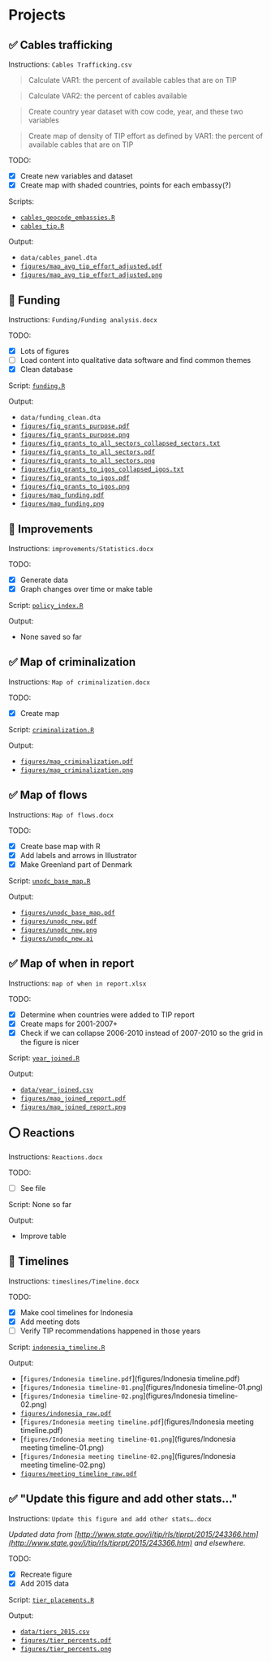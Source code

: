 # Projects

## ✅ Cables trafficking

Instructions: `Cables Trafficking.csv`

> Calculate VAR1: the percent of available cables that are on TIP

> Calculate VAR2: the percent of cables available

> Create country year dataset with cow code, year, and these two variables

> Create map of density of TIP effort as defined by VAR1: the percent of available cables that are on TIP


TODO: 

* [x] Create new variables and dataset
* [x] Create map with shaded countries, points for each embassy(?)

Scripts: 

* [`cables_geocode_embassies.R`](cables_geocode_embassies.R)
* [`cables_tip.R`](cables_tip.R)

Output: 

* `data/cables_panel.dta`
* [`figures/map_avg_tip_effort_adjusted.pdf`](figures/map_avg_tip_effort_adjusted.pdf)
* [`figures/map_avg_tip_effort_adjusted.png`](figures/map_avg_tip_effort_adjusted.png)


## :construction: Funding

Instructions: `Funding/Funding analysis.docx`

TODO:

* [x] Lots of figures
* [ ] Load content into qualitative data software and find common themes
* [x] Clean database

Script: [`funding.R`](funding.R)

Output: 

* `data/funding_clean.dta`
* [`figures/fig_grants_purpose.pdf`](figures/fig_grants_purpose.pdf)
* [`figures/fig_grants_purpose.png`](figures/fig_grants_purpose.png)
* [`figures/fig_grants_to_all_sectors_collapsed_sectors.txt`](figures/fig_grants_to_all_sectors_collapsed_sectors.txt)
* [`figures/fig_grants_to_all_sectors.pdf`](figures/fig_grants_to_all_sectors.pdf)
* [`figures/fig_grants_to_all_sectors.png`](figures/fig_grants_to_all_sectors.png)
* [`figures/fig_grants_to_igos_collapsed_igos.txt`](figures/fig_grants_to_igos_collapsed_igos.txt)
* [`figures/fig_grants_to_igos.pdf`](figures/fig_grants_to_igos.pdf)
* [`figures/fig_grants_to_igos.png`](figures/fig_grants_to_igos.png)
* [`figures/map_funding.pdf`](figures/map_funding.pdf)
* [`figures/map_funding.png`](figures/map_funding.png)


## :construction: Improvements

Instructions: `improvements/Statistics.docx`

TODO:

* [x] Generate data
* [x] Graph changes over time or make table 

Script: [`policy_index.R`](policy_index.R)

Output: 

* None saved so far


## ✅ Map of criminalization

Instructions: `Map of criminalization.docx`

TODO:

* [x] Create map

Script: [`criminalization.R`](criminalization.R)

Output: 

* [`figures/map_criminalization.pdf`](figures/map_criminalization.pdf)
* [`figures/map_criminalization.png`](figures/map_criminalization.png)


## ✅ Map of flows

Instructions: `Map of flows.docx`

TODO:

* [x] Create base map with R
* [x] Add labels and arrows in Illustrator
* [x] Make Greenland part of Denmark

Script: [`unodc_base_map.R`](unodc_base_map.R)

Output: 

* [`figures/unodc_base_map.pdf`](figures/unodc_base_map.pdf)
* [`figures/unodc_new.pdf`](figures/unodc_new.pdf)
* [`figures/unodc_new.png`](figures/unodc_new.png)
* [`figures/unodc_new.ai`](figures/unodc_new.ai)


## ✅ Map of when in report

Instructions: `map of when in report.xlsx`

TODO:

* [x] Determine when countries were added to TIP report
* [x] Create maps for 2001-2007+
* [x] Check if we can collapse 2006-2010 instead of 2007-2010 so the grid in the figure is nicer

Script: [`year_joined.R`](year_joined.R)

Output: 

* [`data/year_joined.csv`](data/year_joined.csv)
* [`figures/map_joined_report.pdf`](figures/map_joined_report.pdf)
* [`figures/map_joined_report.png`](figures/map_joined_report.png)


## ⭕️ Reactions

Instructions: `Reactions.docx`

TODO:

* [ ] See file 

Script: None so far

Output: 

* Improve table


## :construction: Timelines

Instructions: `timeslines/Timeline.docx`

TODO:

* [x] Make cool timelines for Indonesia 
* [x] Add meeting dots
* [ ] Verify TIP recommendations happened in those years

Script: [`indonesia_timeline.R`](indonesia_timeline.R)

Output: 

* [`figures/Indonesia timeline.pdf`](figures/Indonesia timeline.pdf)
* [`figures/Indonesia timeline-01.png`](figures/Indonesia timeline-01.png)
* [`figures/Indonesia timeline-02.png`](figures/Indonesia timeline-02.png)
* [`figures/indonesia_raw.pdf`](figures/indonesia_raw.pdf)
* [`figures/Indonesia meeting timeline.pdf`](figures/Indonesia meeting timeline.pdf)
* [`figures/Indonesia meeting timeline-01.png`](figures/Indonesia meeting timeline-01.png)
* [`figures/Indonesia meeting timeline-02.png`](figures/Indonesia meeting timeline-02.png)
* [`figures/meeting_timeline_raw.pdf`](figures/meeting_timeline_raw.pdf)


## ✅ "Update this figure and add other stats…"

Instructions: `Update this figure and add other stats….docx`

*Updated data from [http://www.state.gov/j/tip/rls/tiprpt/2015/243366.htm](http://www.state.gov/j/tip/rls/tiprpt/2015/243366.htm) and elsewhere.*

TODO:

* [x] Recreate figure 
* [x] Add 2015 data

Script: [`tier_placements.R`](tier_placements.R)

Output: 

* [`data/tiers_2015.csv`](data/tiers_2015.csv)
* [`figures/tier_percents.pdf`](figures/tier_percents.pdf)
* [`figures/tier_percents.png`](figures/tier_percents.png)

